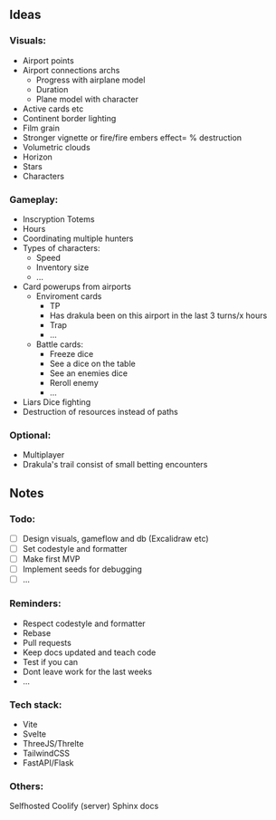 ## Ideas

### Visuals:
- Airport points
- Airport connections archs
	- Progress with airplane model
	- Duration
	- Plane model with character
- Active cards etc
- Continent border lighting
- Film grain
- Stronger vignette or fire/fire embers effect= % destruction
- Volumetric clouds
- Horizon
- Stars
- Characters
### Gameplay:
- Inscryption Totems
- Hours
- Coordinating multiple hunters
- Types of characters:
	- Speed
	- Inventory size
	- ...
- Card powerups from airports
	- Enviroment cards
		- TP
		- Has drakula been on this airport in the last 3 turns/x hours
		- Trap
		- ...
	- Battle cards:
		- Freeze dice
		- See a dice on the table
		- See an enemies dice
		- Reroll enemy
		- ...
- Liars Dice fighting
- Destruction of resources instead of paths

### Optional:
- Multiplayer
- Drakula's trail consist of small betting encounters

## Notes
### Todo:
- [ ] Design visuals, gameflow and db (Excalidraw etc)
- [ ] Set codestyle and formatter
- [ ] Make first MVP
- [ ] Implement seeds for debugging
- [ ] ...
### Reminders:
- Respect codestyle and formatter
- Rebase
- Pull requests
- Keep docs updated and teach code
- Test if you can
- Dont leave work for the last weeks
- ...
### Tech stack:
- Vite
- Svelte
- ThreeJS/Threlte
- TailwindCSS
- FastAPI/Flask
### Others:
Selfhosted Coolify (server)
Sphinx docs
